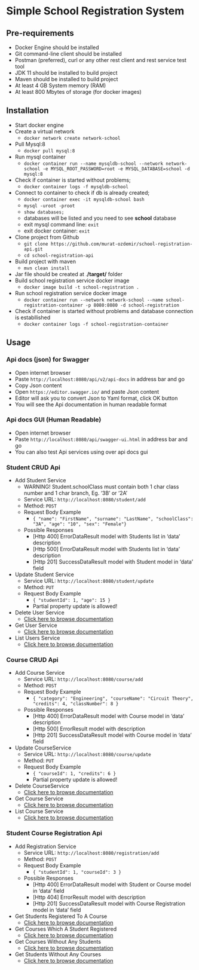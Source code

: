 # Simple School Registration System
## Pre-requirements
 - Docker Engine should be installed
 - Git command-line client should be installed
 - Postman (preferred), curl or any other rest client and rest service test tool
 - JDK 11 should be installed to build project
 - Maven should be installed to build project
 - At least 4 GB System memory (RAM)
 - At least 800 Mbytes of storage (for docker images)

## Installation
 - Start docker engine
 - Create a virtual network
	 - `docker network create network-school`
 - Pull Mysql:8
	 - `docker pull mysql:8`
 - Run mysql container
	 - `docker container run --name mysqldb-school --network network-school -e MYSQL_ROOT_PASSWORD=root -e MYSQL_DATABASE=school -d mysql:8`
 - Check if container is started without problems;
	 - `docker container logs -f mysqldb-school`
 - Connect to container to check if db is already created;
	 - `docker container exec -it mysqldb-school bash`
	 - `mysql -uroot -proot`
	 - `show databases;`
	 - databases will be listed and you need to see **school** database
	 - exit mysql command line: `exit`
	 - exit docker container: `exit`
 - Clone project from Github
	 - `git clone https://github.com/murat-ozdemir/school-registration-api.git`
	 - `cd school-registration-api`
 - Build project with maven
 	- `mvn clean install`
 - Jar file should be created at .**/target/** folder
 - Build school registration service docker image
	 - `docker image build -t school-registration .`
 - Run school registration service docker image
	 - `docker container run --network network-school --name school-registration-container -p 8080:8080 -d school-registration`
 - Check if container is started without problems and database connection is establlished
	 - `docker container logs -f school-registration-container`

## Usage
### Api docs (json) for Swagger
 - Open internet browser
 - Paste `http://localhost:8080/api/v2/api-docs` in address bar and go
 - Copy Json content
 - Open `https://editor.swagger.io/` and paste Json content
 - Editor will ask you to convert Json to Yaml format, click OK button
 - You will see the Api documentation in human readable format

### Api docs GUI (Human Readable)
 - Open internet browser
 - Paste `http://localhost:8080/api/swagger-ui.html` in address bar and go
 - You can also test Api services using over api docs gui

### Student CRUD Api
 - Add Student Service
	 - WARNING! Student.schoolClass must contain both 1 char class number and 1 char branch, Eg. ‘3B’ or ‘2A’
	 - Service URL: `http://localhost:8080/student/add`
	 - Method: `POST`
	 - Request Body Example
		 - `{ "name": "FirstName", "surname": "LastName", "schoolClass": "3A", "age": "10", "sex": "Female"}`
	 - Possible Responses
		 - [Http 400] ErrorDataResult model with Students list in ‘data’ description
		 - [Http 500] ErrorDataResult model with Students list in ‘data’ description
		 - [Http 201] SuccessDataResult model with Student model in ‘data’ field
 - Update Student Service
	 - Service URL: `http://localhost:8080/student/update`
	 - Method: `PUT`
	 - Request Body Example
		 - `{ "studentId": 1, "age": 15 }`
		 - Partial property update is allowed!
 - Delete User Service
	 - [Click here to browse documentation](http://localhost:8080/api/swagger-ui.html)
 - Get User Service
	 - [Click here to browse documentation](http://localhost:8080/api/swagger-ui.html)
 - List Users Service
	 - [Click here to browse documentation](http://localhost:8080/api/swagger-ui.html)

### Course CRUD Api
 - Add Course Service
	 - Service URL: `http://localhost:8080/course/add`
	 - Method: `POST`
	 - Request Body Example
		 - `{ "category": "Engineering", "courseName": "Circuit Theory", "credits": 4, "classNumber": 8 }`
	 - Possible Responses
		 - [Http 400] ErrorDataResult model with Course model in ‘data’ description
		 - [Http 500] ErrorResult model with description
		 - [Http 201] SuccessDataResult model with Course model in ‘data’ field
 - Update CourseService
	 - Service URL: `http://localhost:8080/course/update`
	 - Method: `PUT`
	 - Request Body Example
		 - `{ "courseId": 1, "credits": 6 }`
		 - Partial property update is allowed!
 - Delete CourseService
	 - [Click here to browse documentation](http://localhost:8080/api/swagger-ui.html)
 - Get Course Service
	 - [Click here to browse documentation](http://localhost:8080/api/swagger-ui.html)
 - List Course Service
	 - [Click here to browse documentation](http://localhost:8080/api/swagger-ui.html)

### Student Course Registration Api 
 - Add Registration Service
	 - Service URL: `http://localhost:8080/registration/add`
	 - Method: `POST`
	 - Request Body Example
		 - `{ "studentId": 1, "courseId": 3 }`
	 - Possible Responses
		 - [Http 400] ErrorDataResult model with Student or Course model in ‘data’ field
		 - [Http 404] ErrorResult model with description
		 - [Http 201] SuccessDataResult model with Course Registration model in ‘data’ field
 - Get Students Registered To A Course
	 - [Click here to browse documentation](http://localhost:8080/api/swagger-ui.html)
 - Get Courses Which A Student Registered
	 - [Click here to browse documentation](http://localhost:8080/api/swagger-ui.html)
 - Get Courses Without Any Students
	 - [Click here to browse documentation](http://localhost:8080/api/swagger-ui.html)
 - Get Students Without Any Courses
	 - [Click here to browse documentation](http://localhost:8080/api/swagger-ui.html)